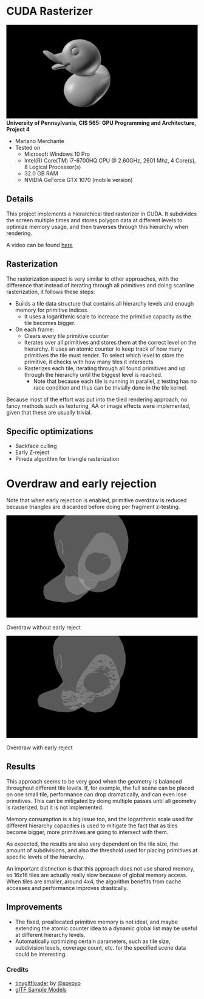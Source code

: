 CUDA Rasterizer
===============

![](renders/header.png)
**University of Pennsylvania, CIS 565: GPU Programming and Architecture, Project 4**

* Mariano Merchante
* Tested on
  * Microsoft Windows 10 Pro
  * Intel(R) Core(TM) i7-6700HQ CPU @ 2.60GHz, 2601 Mhz, 4 Core(s), 8 Logical Processor(s)
  * 32.0 GB RAM
  * NVIDIA GeForce GTX 1070 (mobile version)
  
## Details
This project implements a hierarchical tiled rasterizer in CUDA. It subdivides the screen multiple times and stores polygon data at different levels to optimize memory usage, and then traverses through this hierarchy when rendering.

A video can be found [here](https://vimeo.com/238739035)

## Rasterization
The rasterization aspect is very similar to other approaches, with the difference that instead of iterating through all primitives and doing scanline rasterization, it follows these steps:

- Builds a tile data structure that contains all hierarchy levels and enough memory for primitive indices.
  - It uses a logarithmic scale to increase the primitive capacity as the tile becomes bigger.
- On each frame:
  - Clears every tile primitive counter
  - Iterates over all primitives and stores them at the correct level on the hierarchy. It uses an atomic counter to keep track of how many primitives the tile must render. To select which level to store the primitive, it checks with how many tiles it intersects.
  - Rasterizes each tile, iterating through all found primitives and up through the hierarchy until the biggest level is reached.
    - Note that because each tile is running in parallel, z testing has no race condition and thus can be trivially done in the tile kernel.
    
Because most of the effort was put into the tiled rendering approach, no fancy methods such as texturing, AA or image effects were implemented, given that these are usually trivial.
    
## Specific optimizations

- Backface culling
- Early Z-reject 
- Pineda algorithm for triangle rasterization


# Overdraw and early rejection
Note that when early rejection is enabled, primitive overdraw is reduced because triangles are discarded before doing per fragment z-testing.

![](renders/overdraw.png)

Overdraw without early reject

![](renders/overdraw_early.png)

Overdraw with early reject
   
## Results
This approach seems to be very good when the geometry is balanced throughout different tile levels. If, for example, the full scene can be placed on one small tile, performance can drop dramatically, and can even lose primitives. This can be mitigated by doing multiple passes until all geometry is rasterized, but it is not implemented.

Memory consumption is a big issue too, and the logarithmic scale used for different hierarchy capacities is used to mitigate the fact that as tiles become bigger, more primitives are going to intersect with them. 

As expected, the results are also very dependent on the tile size, the amount of subdivisions, and also the threshold used for placing primitives at specific levels of the hierarchy.

An important distinction is that this approach does not use shared memory, so 16x16 tiles are actually really slow because of global memory access. When tiles are smaller, around 4x4, the algorithm benefits from cache accesses and performance improves drastically.

## Improvements
* The fixed, preallocated primitive memory is not ideal, and maybe extending the atomic counter idea to a dynamic global list may be useful at different hierarchy levels.
* Automatically optimizing certain parameters, such as tile size, subdivision levels, coverage count, etc. for the specified scene data could be interesting.

### Credits

* [tinygltfloader](https://github.com/syoyo/tinygltfloader) by [@soyoyo](https://github.com/syoyo)
* [glTF Sample Models](https://github.com/KhronosGroup/glTF/blob/master/sampleModels/README.md)
